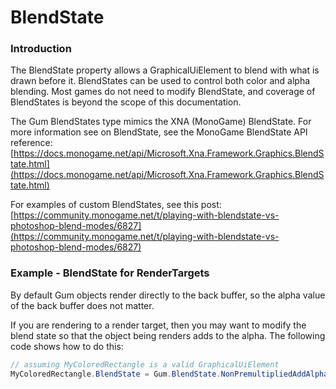 # BlendState

### Introduction

The BlendState property allows a GraphicalUiElement to blend with what is drawn before it. BlendStates can be used to control both color and alpha blending. Most games do not need to modify BlendState, and coverage of BlendStates is beyond the scope of this documentation.

The Gum BlendStates type mimics the XNA (MonoGame) BlendState. For more information see on BlendState, see the MonoGame BlendState API reference: [https://docs.monogame.net/api/Microsoft.Xna.Framework.Graphics.BlendState.html](https://docs.monogame.net/api/Microsoft.Xna.Framework.Graphics.BlendState.html)

For examples of custom BlendStates, see this post: [https://community.monogame.net/t/playing-with-blendstate-vs-photoshop-blend-modes/6827](https://community.monogame.net/t/playing-with-blendstate-vs-photoshop-blend-modes/6827)

### Example - BlendState for RenderTargets

By default Gum objects render directly to the back buffer, so the alpha value of the back buffer does not matter.

If you are rendering to a render target, then you may want to modify the blend state so that the object being renders adds to the alpha. The following code shows how to do this:

```csharp
// assuming MyColoredRectangle is a valid GraphicalUiElement
MyColoredRectangle.BlendState = Gum.BlendState.NonPremultipliedAddAlpha;
```

